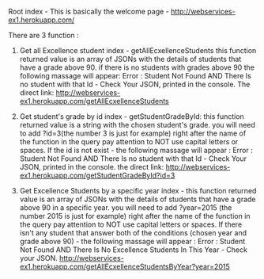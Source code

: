 Root index - This is basically the welcome page - http://webservices-ex1.herokuapp.com/

There are 3 function :

1) Get all Excellence student index - getAllEcxellenceStudents
this function returned value is an array of JSONs with the details of students that have a grade above 90.
if there is no students with grades above 90 the following massage will appear:
Error : Student Not Found AND
There Is no student with that Id - Check Your JSON, printed in the console.
The direct link: http://webservices-ex1.herokuapp.com/getAllEcxellenceStudents

2) Get student's grade by id index - getStudentGradeById:
this function returned value is a string with the chosen student's grade.
you will need to add ?id=3(the number 3 is just for example) right after the name of the function in the query 
pay attention to NOT use capital letters or spaces.
If the id is not exist - the following massage will appear : Error : Student Not Found AND
 There Is no student with that Id - Check Your JSON, printed in the console.
the direct link: http://webservices-ex1.herokuapp.com/getStudentGradeById?id=3

3) Get Excellence Students by a specific year index -
this function returned value is an array of JSONs with the details of students that have a grade above 90 in a specific year.
you will need to add ?year=2015 (the number 2015 is just for example) right after the name of the function in the query 
pay attention to NOT use capital letters or spaces.
If there isn't any student that answer both of the conditions (chosen year and grade above 90)  - 
the following massage will appear : Error : Student Not Found AND
There Is No Excellence Students In This Year - Check your JSON.
 http://webservices-ex1.herokuapp.com/getAllEcxellenceStudentsByYear?year=2015


